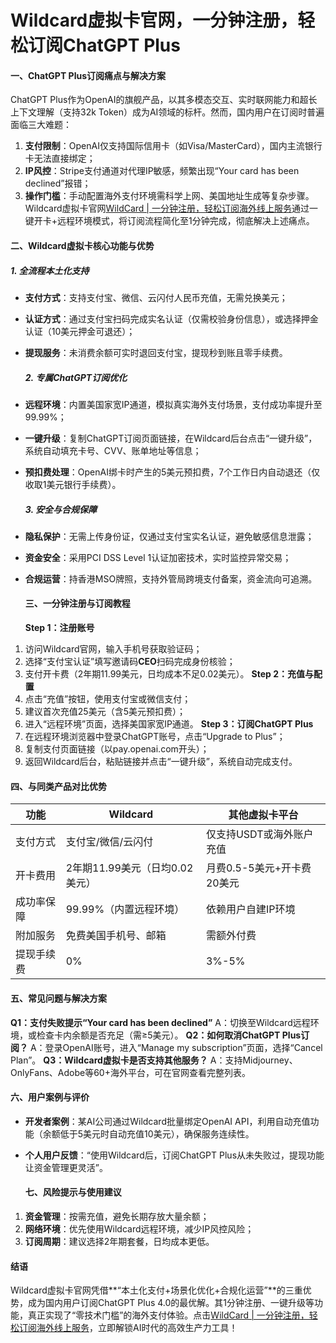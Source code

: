 # Wildcard虚拟卡官网，一分钟注册，轻松订阅ChatGPT Plus

#### 一、ChatGPT Plus订阅痛点与解决方案

ChatGPT Plus作为OpenAI的旗舰产品，以其多模态交互、实时联网能力和超长上下文理解（支持32k Token）成为AI领域的标杆。然而，国内用户在订阅时普遍面临三大难题：

1. **支付限制**：OpenAI仅支持国际信用卡（如Visa/MasterCard），国内主流银行卡无法直接绑定；
2. **IP风控**：Stripe支付通道对代理IP敏感，频繁出现“Your card has been declined”报错；
3. **操作门槛**：手动配置海外支付环境需科学上网、美国地址生成等复杂步骤。 
  Wildcard虚拟卡官网[WildCard | 一分钟注册，轻松订阅海外线上服务](https://bewildcard.com/i/CEO)通过一键开卡+远程环境模式，将订阅流程简化至1分钟完成，彻底解决上述痛点。
  
  #### 二、Wildcard虚拟卡核心功能与优势
  
  ##### 1. **全流程本土化支持**
  

- **支付方式**：支持支付宝、微信、云闪付人民币充值，无需兑换美元；
- **认证方式**：通过支付宝扫码完成实名认证（仅需校验身份信息），或选择押金认证（10美元押金可退还）；
- **提现服务**：未消费余额可实时退回支付宝，提现秒到账且零手续费。
  
  ##### 2. **专属ChatGPT订阅优化**
  
- **远程环境**：内置美国家宽IP通道，模拟真实海外支付场景，支付成功率提升至99.99%；
- **一键升级**：复制ChatGPT订阅页面链接，在Wildcard后台点击“一键升级”，系统自动填充卡号、CVV、账单地址等信息；
- **预扣费处理**：OpenAI绑卡时产生的5美元预扣费，7个工作日内自动退还（仅收取1美元银行手续费）。
  
  ##### 3. **安全与合规保障**
  
- **隐私保护**：无需上传身份证，仅通过支付宝实名认证，避免敏感信息泄露；
- **资金安全**：采用PCI DSS Level 1认证加密技术，实时监控异常交易；
- **合规运营**：持香港MSO牌照，支持外管局跨境支付备案，资金流向可追溯。
  
  #### 三、一分钟注册与订阅教程
  
  **Step 1：注册账号**

1. 访问Wildcard官网，输入手机号获取验证码；
2. 选择“支付宝认证”填写邀请码**CEO**扫码完成身份核验；
3. 支付开卡费（2年期11.99美元，日均成本不足0.02美元）。 
  **Step 2：充值与配置**
4. 点击“充值”按钮，使用支付宝或微信支付；
5. 建议首次充值25美元（含5美元预扣费）；
6. 进入“远程环境”页面，选择美国家宽IP通道。 
  **Step 3：订阅ChatGPT Plus**
7. 在远程环境浏览器中登录ChatGPT账号，点击“Upgrade to Plus”；
8. 复制支付页面链接（以pay.openai.com开头）；
9. 返回Wildcard后台，粘贴链接并点击“一键升级”，系统自动完成支付。
  
  #### 四、与同类产品对比优势
  
  | **功能** | **Wildcard** | **其他虚拟卡平台** |
  | --- | --- | --- |
  | 支付方式 | 支付宝/微信/云闪付 | 仅支持USDT或海外账户充值 |
  | 开卡费用 | 2年期11.99美元（日均0.02美元） | 月费0.5-5美元+开卡费20美元 |
  | 成功率保障 | 99.99%（内置远程环境） | 依赖用户自建IP环境 |
  | 附加服务 | 免费美国手机号、邮箱 | 需额外付费 |
  | 提现手续费 | 0%  | 3%-5% |
  
  #### 五、常见问题与解决方案
  
  **Q1：支付失败提示“Your card has been declined”** 
  A：切换至Wildcard远程环境，或检查卡内余额是否充足（需≥5美元）。 
  **Q2：如何取消ChatGPT Plus订阅？** 
  A：登录OpenAI账号，进入“Manage my subscription”页面，选择“Cancel Plan”。 
  **Q3：Wildcard虚拟卡是否支持其他服务？** 
  A：支持Midjourney、OnlyFans、Adobe等60+海外平台，可在官网查看完整列表。
  
  #### 六、用户案例与评价
  

- **开发者案例**：某AI公司通过Wildcard批量绑定OpenAI API，利用自动充值功能（余额低于5美元时自动充值10美元），确保服务连续性。
- **个人用户反馈**：“使用Wildcard后，订阅ChatGPT Plus从未失败过，提现功能让资金管理更灵活”。
  
  #### 七、风险提示与使用建议
  

1. **资金管理**：按需充值，避免长期存放大量余额；
2. **网络环境**：优先使用Wildcard远程环境，减少IP风控风险；
3. **订阅周期**：建议选择2年期套餐，日均成本更低。
  
  #### 结语
  
  Wildcard虚拟卡官网凭借**“本土化支付+场景化优化+合规化运营”**的三重优势，成为国内用户订阅ChatGPT Plus 4.0的最优解。其1分钟注册、一键升级等功能，真正实现了“零技术门槛”的海外支付体验。点击[WildCard | 一分钟注册，轻松订阅海外线上服务](https://bewildcard.com/i/CEO)，立即解锁AI时代的高效生产力工具！
